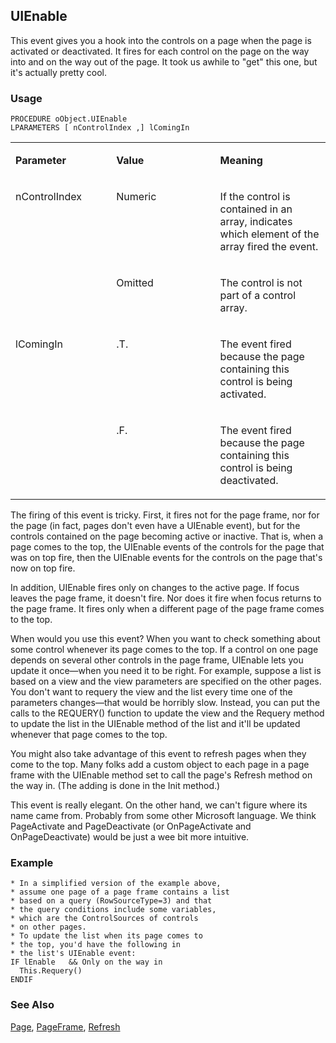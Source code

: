 ## UIEnable

This event gives you a hook into the controls on a page when the page is activated or deactivated. It fires for each control on the page on the way into and on the way out of the page. It took us awhile to "get" this one, but it's actually pretty cool.

### Usage

```foxpro
PROCEDURE oObject.UIEnable
LPARAMETERS [ nControlIndex ,] lComingIn
```
<table>
<tr>
  <td width="32%" valign="top">
  <p><b>Parameter</b></p>
  </td>
  <td width="23%" valign="top">
  <p><b>Value</b></p>
  </td>
  <td width="45%" valign="top">
  <p><b>Meaning</b></p>
  </td>
 </tr>
<tr>
  <td width="32%" rowspan="2" valign="top">
  <p>nControlIndex</p>
  </td>
  <td width="23%" valign="top">
  <p>Numeric</p>
  </td>
  <td width="45%" valign="top">
  <p>If the control is contained in an array, indicates which element of the array fired the event.</p>
  </td>
 </tr>
<tr>
  <td width="33%" valign="top">
  <p>Omitted</p>
  </td>
  <td width="67%" valign="top">
  <p>The control is not part of a control array.</p>
  </td>
 </tr>
<tr>
  <td width="32%" rowspan="2" valign="top">
  <p>lComingIn</p>
  </td>
  <td width="23%" valign="top">
  <p>.T.</p>
  </td>
  <td width="45%" valign="top">
  <p>The event fired because the page containing this control is being activated.</p>
  </td>
 </tr>
<tr>
  <td width="33%" valign="top">
  <p>.F.</p>
  </td>
  <td width="67%" valign="top">
  <p>The event fired because the page containing this control is being deactivated.</p>
  </td>
 </tr>
</table>

The firing of this event is tricky. First, it fires not for the page frame, nor for the page (in fact, pages don't even have a UIEnable event), but for the controls contained on the page becoming active or inactive. That is, when a page comes to the top, the UIEnable events of the controls for the page that was on top fire, then the UIEnable events for the controls on the page that's now on top fire.

In addition, UIEnable fires only on changes to the active page. If focus leaves the page frame, it doesn't fire. Nor does it fire when focus returns to the page frame. It fires only when a different page of the page frame comes to the top.

When would you use this event? When you want to check something about some control whenever its page comes to the top. If a control on one page depends on several other controls in the page frame, UIEnable lets you update it once&mdash;when you need it to be right. For example, suppose a list is based on a view and the view parameters are specified on the other pages. You don't want to requery the view and the list every time one of the parameters changes&mdash;that would be horribly slow. Instead, you can put the calls to the REQUERY() function to update the view and the Requery method to update the list in the UIEnable method of the list and it'll be updated whenever that page comes to the top.

You might also take advantage of this event to refresh pages when they come to the top. Many folks add a custom object to each page in a page frame with the UIEnable method set to call the page's Refresh method on the way in. (The adding is done in the Init method.)

This event is really elegant. On the other hand, we can't figure where its name came from. Probably from some other Microsoft language. We think PageActivate and PageDeactivate (or OnPageActivate and OnPageDeactivate) would be just a wee bit more intuitive.

### Example

```foxpro
* In a simplified version of the example above,
* assume one page of a page frame contains a list
* based on a query (RowSourceType=3) and that
* the query conditions include some variables,
* which are the ControlSources of controls
* on other pages.
* To update the list when its page comes to
* the top, you'd have the following in
* the list's UIEnable event:
IF lEnable   && Only on the way in
  This.Requery()
ENDIF
```
### See Also

[Page](s4g524.md), [PageFrame](s4g524.md), [Refresh](s4g616.md)